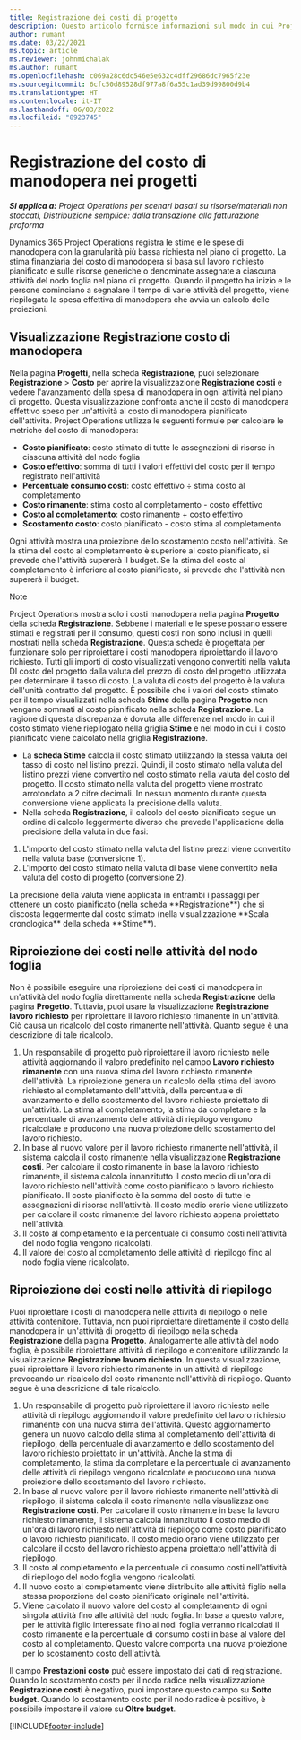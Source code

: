 ```yaml
---
title: Registrazione dei costi di progetto
description: Questo articolo fornisce informazioni sul modo in cui Project Operations tiene traccia dell'avanzamento dei costi e delle spese di manodopera in un progetto.
author: rumant
ms.date: 03/22/2021
ms.topic: article
ms.reviewer: johnmichalak
ms.author: rumant
ms.openlocfilehash: c069a28c6dc546e5e632c4dff29686dc7965f23e
ms.sourcegitcommit: 6cfc50d89528df977a8f6a55c1ad39d99800d9b4
ms.translationtype: HT
ms.contentlocale: it-IT
ms.lasthandoff: 06/03/2022
ms.locfileid: "8923745"
---
```

# <a name="labor-cost-tracking-on-projects"></a>Registrazione del costo di manodopera nei progetti

_**Si applica a:** Project Operations per scenari basati su risorse/materiali non stoccati, Distribuzione semplice: dalla transazione alla fatturazione proforma_

Dynamics 365 Project Operations registra le stime e le spese di manodopera con la granularità più bassa richiesta nel piano di progetto. La stima finanziaria del costo di manodopera si basa sul lavoro richiesto pianificato e sulle risorse generiche o denominate assegnate a ciascuna attività del nodo foglia nel piano di progetto. Quando il progetto ha inizio e le persone cominciano a segnalare il tempo di varie attività del progetto, viene riepilogata la spesa effettiva di manodopera che avvia un calcolo delle proiezioni.

## <a name="labor-cost-tracking-view"></a>Visualizzazione Registrazione costo di manodopera

Nella pagina **Progetti**, nella scheda **Registrazione**, puoi selezionare **Registrazione** > **Costo** per aprire la visualizzazione **Registrazione costi** e vedere l'avanzamento della spesa di manodopera in ogni attività nel piano di progetto. Questa visualizzazione confronta anche il costo di manodopera effettivo speso per un'attività al costo di manodopera pianificato dell'attività. Project Operations utilizza le seguenti formule per calcolare le metriche del costo di manodopera:

- **Costo pianificato**: costo stimato di tutte le assegnazioni di risorse in ciascuna attività del nodo foglia
- **Costo effettivo**: somma di tutti i valori effettivi del costo per il tempo registrato nell'attività
- **Percentuale consumo costi**: costo effettivo ÷ stima costo al completamento
- **Costo rimanente**: stima costo al completamento - costo effettivo
- **Costo al completamento**: costo rimanente + costo effettivo
- **Scostamento costo**: costo pianificato - costo stima al completamento

Ogni attività mostra una proiezione dello scostamento costo nell'attività. Se la stima del costo al completamento è superiore al costo pianificato, si prevede che l'attività supererà il budget. Se la stima del costo al completamento è inferiore al costo pianificato, si prevede che l'attività non supererà il budget.

>[!NOTE]
> Project Operations mostra solo i costi manodopera nella pagina **Progetto** della scheda **Registrazione**. Sebbene i materiali e le spese possano essere stimati e registrati per il consumo, questi costi non sono inclusi in quelli mostrati nella scheda **Registrazione**. Questa scheda è progettata per funzionare solo per riproiettare i costi manodopera riproiettando il lavoro richiesto.
Tutti gli importi di costo visualizzati vengono convertiti nella valuta DI costo del progetto dalla valuta del prezzo di costo del progetto utilizzata per determinare il tasso di costo. La valuta di costo del progetto è la valuta dell'unità contratto del progetto. È possibile che i valori del costo stimato per il tempo visualizzati nella scheda **Stime** della pagina **Progetto** non vengano sommati al costo pianificato nella scheda **Registrazione**. La ragione di questa discrepanza è dovuta alle differenze nel modo in cui il costo stimato viene riepilogato nella griglia **Stime** e nel modo in cui il costo pianificato viene calcolato nella griglia **Registrazione**. 
>
> - La **scheda Stime** calcola il costo stimato utilizzando la stessa valuta del tasso di costo nel listino prezzi. Quindi, il costo stimato nella valuta del listino prezzi viene convertito nel costo stimato nella valuta del costo del progetto. Il costo stimato nella valuta del progetto viene mostrato arrotondato a 2 cifre decimali. In nessun momento durante questa conversione viene applicata la precisione della valuta. 
> - Nella scheda **Registrazione**, il calcolo del costo pianificato segue un ordine di calcolo leggermente diverso che prevede l'applicazione della precisione della valuta in due fasi: 
   ><ol>
   ><li>L'importo del costo stimato nella valuta del listino prezzi viene convertito nella valuta base (conversione 1).</li>
   ><li>L'importo del costo stimato nella valuta di base viene convertito nella valuta del costo di progetto (conversione 2). </li>
   ></ol>
   >La precisione della valuta viene applicata in entrambi i passaggi per ottenere un costo pianificato (nella scheda **Registrazione**) che si discosta leggermente dal costo stimato (nella visualizzazione **Scala cronologica** della scheda **Stime**). 
   
## <a name="reprojecting-costs-on-leaf-node-tasks"></a>Riproiezione dei costi nelle attività del nodo foglia

Non è possibile eseguire una riproiezione dei costi di manodopera in un'attività del nodo foglia direttamente nella scheda **Registrazione** della pagina **Progetto**. Tuttavia, puoi usare la visualizzazione **Registrazione lavoro richiesto** per riproiettare il lavoro richiesto rimanente in un'attività. Ciò causa un ricalcolo del costo rimanente nell'attività. Quanto segue è una descrizione di tale ricalcolo.

1. Un responsabile di progetto può riproiettare il lavoro richiesto nelle attività aggiornando il valoro predefinito nel campo **Lavoro richiesto rimanente** con una nuova stima del lavoro richiesto rimanente dell'attività. La riproiezione genera un ricalcolo della stima del lavoro richiesto al completamento dell'attività, della percentuale di avanzamento e dello scostamento del lavoro richiesto proiettato di un'attività. La stima al completamento, la stima da completare e la percentuale di avanzamento delle attività di riepilogo vengono ricalcolate e producono una nuova proiezione dello scostamento del lavoro richiesto.
2. In base al nuovo valore per il lavoro richiesto rimanente nell'attività, il sistema calcola il costo rimanente nella visualizzazione **Registrazione costi**. Per calcolare il costo rimanente in base la lavoro richiesto rimanente, il sistema calcola innanzitutto il costo medio di un'ora di lavoro richiesto nell'attività come costo pianificato o lavoro richiesto pianificato. Il costo pianificato è la somma del costo di tutte le assegnazioni di risorse nell'attività. Il costo medio orario viene utilizzato per calcolare il costo rimanente del lavoro richiesto appena proiettato nell'attività.
3. Il costo al completamento e la percentuale di consumo costi nell'attività del nodo foglia vengono ricalcolati.
4. Il valore del costo al completamento delle attività di riepilogo fino al nodo foglia viene ricalcolato.

## <a name="reprojecting-costs-on-summary-tasks"></a>Riproiezione dei costi nelle attività di riepilogo

Puoi riproiettare i costi di manodopera nelle attività di riepilogo o nelle attività contenitore. Tuttavia, non puoi riproiettare direttamente il costo della manodopera in un'attività di progetto di riepilogo nella scheda **Registrazione** della pagina **Progetto**. Analogamente alle attività del nodo foglia, è possibile riproiettare attività di riepilogo e contenitore utilizzando la visualizzazione **Registrazione lavoro richiesto**. In questa visualizzazione, puoi riproiettare il lavoro richiesto rimanente in un'attività di riepilogo provocando un ricalcolo del costo rimanente nell'attività di riepilogo. Quanto segue è una descrizione di tale ricalcolo.

1. Un responsabile di progetto può riproiettare il lavoro richiesto nelle attività di riepilogo aggiornando il valore predefinito del lavoro richiesto rimanente con una nuova stima dell'attività. Questo aggiornamento genera un nuovo calcolo della stima al completamento dell'attività di riepilogo, della percentuale di avanzamento e dello scostamento del lavoro richiesto proiettato in un'attività. Anche la stima di completamento, la stima da completare e la percentuale di avanzamento delle attività di riepilogo vengono ricalcolate e producono una nuova proiezione dello scostamento del lavoro richiesto.
2. In base al nuovo valore per il lavoro richiesto rimanente nell'attività di riepilogo, il sistema calcola il costo rimanente nella visualizzazione **Registrazione costi**. Per calcolare il costo rimanente in base la lavoro richiesto rimanente, il sistema calcola innanzitutto il costo medio di un'ora di lavoro richiesto nell'attività di riepilogo come costo pianificato o lavoro richiesto pianificato. Il costo medio orario viene utilizzato per calcolare il costo del lavoro richiesto appena proiettato nell'attività di riepilogo.
3. Il costo al completamento e la percentuale di consumo costi nell'attività di riepilogo del nodo foglia vengono ricalcolati.
4. Il nuovo costo al completamento viene distribuito alle attività figlio nella stessa proporzione del costo pianificato originale nell'attività.
5. Viene calcolato il nuovo valore del costo al completamento di ogni singola attività fino alle attività del nodo foglia. In base a questo valore, per le attività figlio interessate fino ai nodi foglia verranno ricalcolati il costo rimanente e la percentuale di consumo costi in base al valore del costo al completamento. Questo valore comporta una nuova proiezione per lo scostamento costo dell'attività. 


Il campo **Prestazioni costo** può essere impostato dai dati di registrazione. Quando lo scostamento costo per il nodo radice nella visualizzazione **Registrazione costi** è negativo, puoi impostare questo campo su **Sotto budget**. Quando lo scostamento costo per il nodo radice è positivo, è possibile impostare il valore su **Oltre budget**.


[!INCLUDE[footer-include](../includes/footer-banner.md)]
